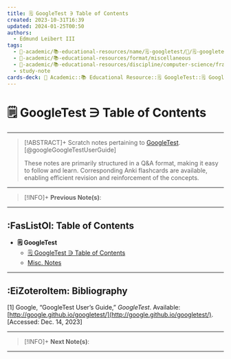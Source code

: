 ```yaml
---
title: 🗒️ GoogleTest ∋ Table of Contents
created: 2023-10-31T16:39
updated: 2024-01-25T00:50
authors:
  - Edmund Leibert III
tags:
  - 🔴-academic/📚-educational-resources/name/🗒️-googletest/🔖/🗒️-googletest-∋-table-of-contents
  - 🔴-academic/📚-educational-resources/format/miscellaneous
  - 🔴-academic/📚-educational-resources/discipline/computer-science/framework/googletest
  - study-note
cards-deck: 🔴 Academic::📚 Educational Resource::🗒️ GoogleTest::🗒️ GoogleTest ∋ Table of Contents
---
```


# 🗒️ GoogleTest ∋ Table of Contents

---

> [!ABSTRACT]+ 
> Scratch notes pertaining to [GoogleTest](https://google.github.io/googletest/). [@googleGoogleTestUserGuide]
> 
> These notes are primarily structured in a Q&A format, making it easy to follow and learn. Corresponding Anki flashcards are available, enabling efficient revision and reinforcement of the concepts.

---

> [!INFO]+ 
> **Previous Note(s)**:
> 

---

## :FasListOl: Table of Contents

- **🗒️ GoogleTest**
	- [🗒️ GoogleTest ∋ Table of Contents](the-vault/src/🔴%20Academic/📚%20Educational%20Resources/🗒️%20GoogleTest/🗒️%20GoogleTest%20∋%20Table%20of%20Contents.md)
	- [Misc. Notes](the-vault/src/🔴%20Academic/📚%20Educational%20Resources/🗒️%20GoogleTest/Misc.%20Notes.md)

---

## :EiZoteroItem: Bibliography

\[1\]
Google, “GoogleTest User’s Guide,” _GoogleTest_. Available: [http://google.github.io/googletest/](http://google.github.io/googletest/). [Accessed: Dec. 14, 2023]

---

> [!INFO]+
> **Next Note(s)**:
> 

---

